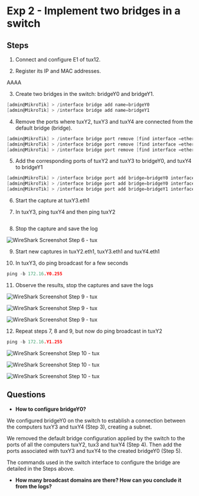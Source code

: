 # Exp 2 - Implement two bridges in a switch


## Steps

1. Connect and configure E1 of tux12.

2. Register its IP and MAC addresses.

AAAA

3. Create two bridges in the switch: bridgeY0 and bridgeY1.

```c
[admin@MikroTik] > /interface bridge add name=bridgeY0
[admin@MikroTik] > /interface bridge add name=bridgeY1
```

4. Remove the ports where tuxY2, tuxY3 and tuxY4 are connected from the default bridge (bridge).

```c 
[admin@MikroTik] > /interface bridge port remove [find interface =ether18]
[admin@MikroTik] > /interface bridge port remove [find interface =ether10]
[admin@MikroTik] > /interface bridge port remove [find interface =ether9]
```

5. Add the corresponding ports of tuxY2 and tuxY3 to bridgeY0, and tuxY4 to bridgeY1

```c
[admin@MikroTik] > /interface bridge port add bridge=bridgeY0 interface=ether9 
[admin@MikroTik] > /interface bridge port add bridge=bridgeY0 interface=ether10
[admin@MikroTik] > /interface bridge port add bridge=bridgeY1 interface=ether18 
```

6. Start the capture at tuxY3.eth1

7. In tuxY3, ping tuxY4 and then ping tuxY2

```c

```

8. Stop the capture and save the log

![WireShark Screenshot Step 6 - tux ](.png)

9. Start new captures in tuxY2.eth1, tuxY3.eth1 and tuxY4.eth1

10. In tuxY3, do ping broadcast for a few seconds

```c
ping -b 172.16.Y0.255
```

11. Observe the results, stop the captures and save the logs

![WireShark Screenshot Step 9 - tux ](.png)

![WireShark Screenshot Step 9 - tux ](.png)

![WireShark Screenshot Step 9 - tux ](.png)

12. Repeat steps 7, 8 and 9, but now do ping broadcast in tuxY2 

```c
ping -b 172.16.Y1.255
```

![WireShark Screenshot Step 10 - tux ](.png)

![WireShark Screenshot Step 10 - tux ](.png)

![WireShark Screenshot Step 10 - tux ](.png)


##  Questions

- **How to configure bridgeY0?**

We configured bridgeY0 on the switch to establish a connection between the computers tuxY3 and tuxY4 (Step 3), creating a subnet.

We removed the default bridge configuration applied by the switch to the ports of all the computers tuxY2, tux3 and tuxY4 (Step 4). Then add the ports associated with tuxY3 and tuxY4 to the created bridgeY0 (Step 5).

The commands used in the switch interface to configure the bridge are detailed in the Steps above.


- **How many broadcast domains are there? How can you conclude it from the logs?**




